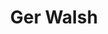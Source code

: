 ---
title: Ger Walsh
category: team
published: false
position: Collaborator
image: /team/ger-walsh.jpg
---